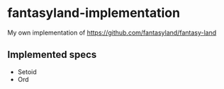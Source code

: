 # fantasyland-implementation
My own implementation of https://github.com/fantasyland/fantasy-land

## Implemented specs

* Setoid
* Ord